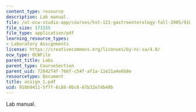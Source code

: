 ```yaml
---
content_type: resource
description: Lab manual.
file: /ol-ocw-studio-app/courses/hst-121-gastroenterology-fall-2005/910b94115f7f6c880bc667b32e7db40b_assign_1.pdf
file_size: 171555
file_type: application/pdf
learning_resource_types:
- Laboratory Assignments
license: https://creativecommons.org/licenses/by-nc-sa/4.0/
ocw_type: OCWFile
parent_title: Labs
parent_type: CourseSection
parent_uid: 72042f4f-766f-c54f-af1a-11e21a4e6b8e
resourcetype: Document
title: assign_1.pdf
uid: 910b9411-5f7f-6c88-0bc6-67b32e7db40b
---
```

Lab manual.